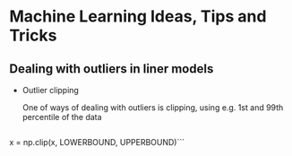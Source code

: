 # Machine Learning Ideas, Tips and Tricks


## Dealing with outliers in liner models

* Outlier clipping

  One of ways of dealing with outliers is clipping, using e.g. 1st and 99th percentile of the data
  ```LOWERBOUND, UPPERBOUND = np.percentile(x, [1, 99])
x = np.clip(x, LOWERBOUND, UPPERBOUND)```
